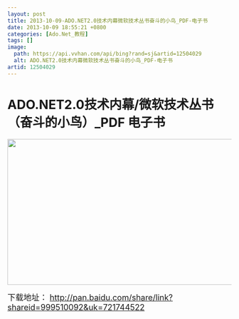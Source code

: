 ```yaml
---
layout: post
title: 2013-10-09-ADO.NET2.0技术内幕微软技术丛书奋斗的小鸟_PDF-电子书
date: 2013-10-09 18:55:21 +0800
categories: [Ado.Net_教程]
tags: []
image:
  path: https://api.vvhan.com/api/bing?rand=sj&artid=12504029
  alt: ADO.NET2.0技术内幕微软技术丛书奋斗的小鸟_PDF-电子书
artid: 12504029
---
```

<span class="artid" style="display:none" artid=6874747073:3a2f2f626c6f672e6373646e2e6e65742f746a6f7932303035:2f61727469636c652f64657461696c732f3132353034303239></span>
<div class="blog-content-box">
 <div class="article-header-box">
  <div class="article-header">
   <div class="article-title-box">
    <h1 class="title-article" id="articleContentId">
     ADO.NET2.0技术内幕/微软技术丛书（奋斗的小鸟）_PDF 电子书
    </h1>
   </div>
  </div>
 </div>
 <article class="baidu_pl">
  <div class="article_content clearfix" id="article_content">
   <link href="../../assets/css/kdoc_html_views-1a98987dfd.css" rel="stylesheet"/>
   <link href="../../assets/css/ck_htmledit_views-704d5b9767.css" rel="stylesheet"/>
   <div class="htmledit_views" id="content_views">
    <p align="center">
     <img alt="" height="327" src="http://images.99read.com/newProduct/484/300.300/b0000100057.jpg" width="521"/>
    </p>
    <p>
    </p>
    <p>
     <span style="font-size:18px">
      下载地址：
     </span>
     <a href="http://pan.baidu.com/share/link?shareid=999510092&amp;uk=721744522" rel="nofollow noopener noreferrer" target="_blank">
      <span style="font-size:18px">
       http://pan.baidu.com/share/link?shareid=999510092&amp;uk=721744522
      </span>
     </a>
    </p>
   </div>
  </div>
 </article>
</div>


